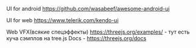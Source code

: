 UI for android
https://github.com/wasabeef/awesome-android-ui

UI for web
https://www.telerik.com/kendo-ui

Web VFX(всякие спецэффекты)
https://threejs.org/examples/  -  тут есть куча сэмплов на tree.js     Docs - https://threejs.org/docs

